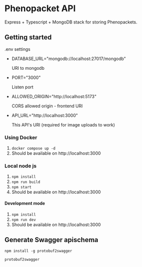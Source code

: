 # Phenopacket API

Express + Typescript + MongoDB stack for storing Phenopackets.

## Getting started

.env settings

- DATABASE_URL="mongodb://localhost:27017/mongodb"

  URI to mongodb

- PORT="3000"

  Listen port

- ALLOWED_ORIGIN="http://localhost:5173"

  CORS allowed origin - frontend URI

- API_URL="http://localhost:3000"

  This API's URI (required for image uploads to work)

### Using Docker

1. `docker compose up -d`
1. Should be available on http://localhost:3000

### Local node js

1. `npm install`
1. `npm run build`
1. `npm start`
1. Should be available on http://localhost:3000

#### Development mode

1. `npm install`
1. `npm run dev`
1. Should be available on http://localhost:3000

## Generate Swagger apischema

`npm install -g protobuf2swagger`

`protobuf2swagger`
